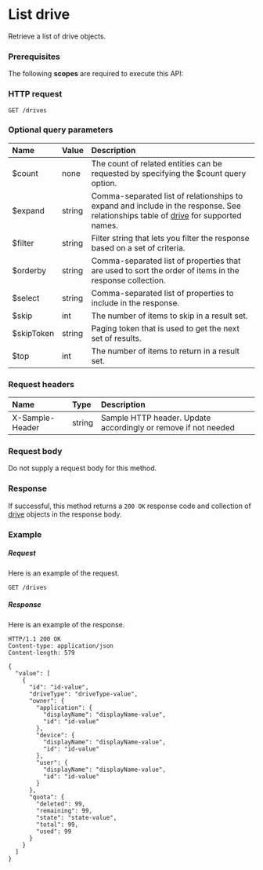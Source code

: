 # List drive

Retrieve a list of drive objects.
### Prerequisites
The following **scopes** are required to execute this API: 
### HTTP request
<!-- { "blockType": "ignored" } -->
```http
GET /drives
```
### Optional query parameters
|Name|Value|Description|
|:---------------|:--------|:-------|
|$count|none|The count of related entities can be requested by specifying the $count query option.|
|$expand|string|Comma-separated list of relationships to expand and include in the response. See relationships table of [drive](../resources/drive.md) for supported names. |
|$filter|string|Filter string that lets you filter the response based on a set of criteria.|
|$orderby|string|Comma-separated list of properties that are used to sort the order of items in the response collection.|
|$select|string|Comma-separated list of properties to include in the response.|
|$skip|int|The number of items to skip in a result set.|
|$skipToken|string|Paging token that is used to get the next set of results.|
|$top|int|The number of items to return in a result set.|

### Request headers
| Name       | Type | Description|
|:-----------|:------|:----------|
| X-Sample-Header  | string  | Sample HTTP header. Update accordingly or remove if not needed|

### Request body
Do not supply a request body for this method.
### Response
If successful, this method returns a `200 OK` response code and collection of [drive](../resources/drive.md) objects in the response body.
### Example
##### Request
Here is an example of the request.
<!-- {
  "blockType": "request",
  "name": "get_drives"
}-->
```http
GET /drives
```
##### Response
Here is an example of the response.
<!-- {
  "blockType": "response",
  "truncated": false,
  "@odata.type": "microsoft.graph.drive",
  "isCollection": true
} -->
```http
HTTP/1.1 200 OK
Content-type: application/json
Content-length: 579

{
  "value": [
    {
      "id": "id-value",
      "driveType": "driveType-value",
      "owner": {
        "application": {
          "displayName": "displayName-value",
          "id": "id-value"
        },
        "device": {
          "displayName": "displayName-value",
          "id": "id-value"
        },
        "user": {
          "displayName": "displayName-value",
          "id": "id-value"
        }
      },
      "quota": {
        "deleted": 99,
        "remaining": 99,
        "state": "state-value",
        "total": 99,
        "used": 99
      }
    }
  ]
}
```

<!-- uuid: 8060035e-062d-44ca-b14d-94eae4b43c22
2015-10-25 14:02:53 UTC -->
<!-- {
  "type": "#page.annotation",
  "description": "List drive",
  "keywords": "",
  "section": "documentation",
  "tocPath": ""
}-->
